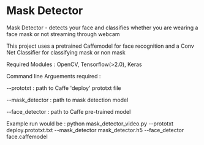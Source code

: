 # Mask Detector

Mask Detector - detects your face and classifies whether you are wearing a face mask or not streaming through webcam

This project uses a pretrained Caffemodel for face recognition and a Conv Net Classifier for classifying mask or non mask

Required Modules : OpenCV, Tensorflow(>2.0), Keras

Command line Arguements required : 

--prototxt : path to Caffe 'deploy' prototxt file

--mask_detector : path to mask detection model

--face_detector : path to Caffe pre-trained model

Example run would be : python mask_detector_video.py --prototxt deploy.prototxt.txt --mask_detector mask_detector.h5 --face_detector face.caffemodel

